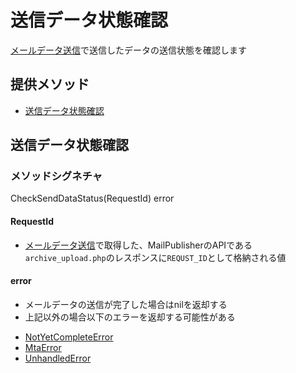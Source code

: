 # 送信データ状態確認
[メールデータ送信](documents/send_datas.md)で送信したデータの送信状態を確認します

## 提供メソッド
- [送信データ状態確認](#送信データ状態確認)

## 送信データ状態確認

### メソッドシグネチャ
CheckSendDataStatus(RequestId) error

#### RequestId
- [メールデータ送信](./send_datas.md)で取得した、MailPublisherのAPIである`archive_upload.php`のレスポンスに`REQUST_ID`として格納される値

#### error
- メールデータの送信が完了した場合はnilを返却する
- 上記以外の場合以下のエラーを返却する可能性がある
 + [NotYetCompleteError](./not_yet_complete_error.md)
 + [MtaError](./mta_error.md)
 + [UnhandledError](./system_error.md)
